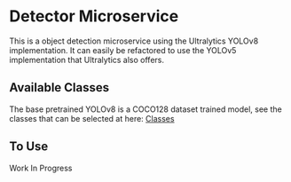 # Detector Microservice

This is a object detection microservice using the Ultralytics YOLOv8 implementation. It can easily be refactored to use the YOLOv5 implementation that Ultralytics also offers.

## Available Classes

The base pretrained YOLOv8 is a COCO128 dataset trained model, see the classes that can be selected at here: [Classes](classes.yml)
## To Use

Work In Progress
